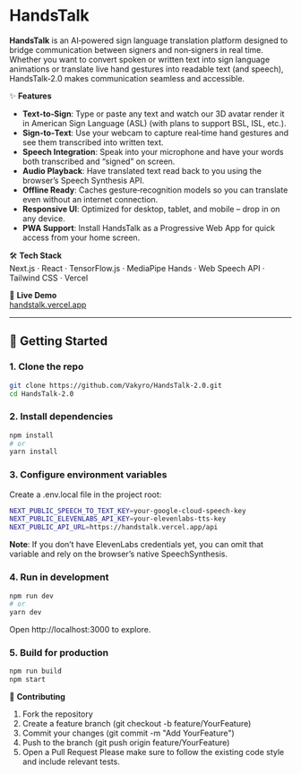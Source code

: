 # HandsTalk

**HandsTalk** is an AI‑powered sign language translation platform designed to bridge communication between signers and non‑signers in real time. Whether you want to convert spoken or written text into sign language animations or translate live hand gestures into readable text (and speech), HandsTalk‑2.0 makes communication seamless and accessible.

✨ **Features**  
- **Text‑to‑Sign**: Type or paste any text and watch our 3D avatar render it in American Sign Language (ASL) (with plans to support BSL, ISL, etc.).  
- **Sign‑to‑Text**: Use your webcam to capture real‑time hand gestures and see them transcribed into written text.  
- **Speech Integration**: Speak into your microphone and have your words both transcribed and “signed” on screen.  
- **Audio Playback**: Have translated text read back to you using the browser’s Speech Synthesis API.  
- **Offline Ready**: Caches gesture‑recognition models so you can translate even without an internet connection.  
- **Responsive UI**: Optimized for desktop, tablet, and mobile – drop in on any device.  
- **PWA Support**: Install HandsTalk as a Progressive Web App for quick access from your home screen.

🛠️ **Tech Stack**  
Next.js · React · TensorFlow.js · MediaPipe Hands · Web Speech API · Tailwind CSS · Vercel

🔗 **Live Demo**  
[handstalk.vercel.app](https://handstalk.vercel.app)

---

## 🚀 Getting Started

### 1. Clone the repo  
```bash
git clone https://github.com/Vakyro/HandsTalk-2.0.git
cd HandsTalk-2.0
```
### 2. Install dependencies
```bash
npm install
# or
yarn install
```
### 3. Configure environment variables
Create a .env.local file in the project root:
```bash
NEXT_PUBLIC_SPEECH_TO_TEXT_KEY=your-google-cloud-speech-key
NEXT_PUBLIC_ELEVENLABS_API_KEY=your-elevenlabs-tts-key
NEXT_PUBLIC_API_URL=https://handstalk.vercel.app/api
```
**Note**: If you don’t have ElevenLabs credentials yet, you can omit that variable and rely on the browser’s native SpeechSynthesis.
### 4. Run in development
```bash
npm run dev
# or
yarn dev
```
Open http://localhost:3000 to explore.
### 5. Build for production
```bash
npm run build
npm start
```

🙌 **Contributing**
1. Fork the repository
2. Create a feature branch (git checkout -b feature/YourFeature)
3. Commit your changes (git commit -m "Add YourFeature")
4. Push to the branch (git push origin feature/YourFeature)
5. Open a Pull Request
Please make sure to follow the existing code style and include relevant tests.

